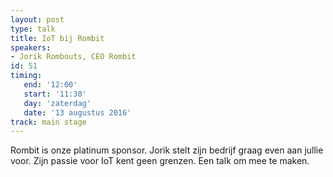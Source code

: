 ```yaml
---
layout: post
type: talk
title: IoT bij Rombit
speakers:
- Jorik Rombouts, CEO Rombit
id: 51
timing: 
   end: '12:00'
   start: '11:30'
   day: 'zaterdag'
   date: '13 augustus 2016'
track: main stage
---
```

Rombit is onze platinum sponsor. Jorik stelt zijn bedrijf graag even aan jullie voor. Zijn passie voor IoT kent geen grenzen. Een talk om mee te maken.